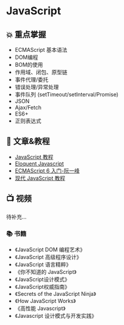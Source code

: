 # JavaScript

## 💥 重点掌握

- ECMAScript 基本语法
- DOM编程
- BOM的使用
- 作用域、闭包、原型链
- 事件代理/委托
- 错误处理/异常处理
- 事件队列 (setTimeout/setInterval/Promise)
- JSON
- Ajax/Fetch
- ES6+
- 正则表达式

## 📄 文章&教程

- [JavaScript 教程](https://www.runoob.com/js/js-tutorial.html)
- [Eloquent Javascript](https://eloquentjavascript.net/)
- [ECMAScript 6 入门-阮一峰](https://es6.ruanyifeng.com/)
- [现代 JavaScript 教程](https://zh.javascript.info/)

## 📺 视频

待补充...

### 📚 书籍

- 《JavaScript DOM 编程艺术》
- 《JavaScript 高级程序设计》
- 《JavaScript 语言精粹》
- 《你不知道的 JavaScript》
- 《JavaScript设计模式》
- 《JavaScript权威指南》
- 《Secrets of the JavaScript Ninja》
- 《How JavaScript Works》
- 《高性能 Javascript》
- 《Javascript 设计模式与开发实践》

